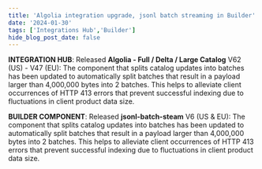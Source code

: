 ```yaml
---
title: 'Algolia integration upgrade, jsonl batch streaming in Builder'
date: '2024-01-30'
tags: ['Integrations Hub','Builder']
hide_blog_post_date: false
---
```

**INTEGRATION HUB**: Released **Algolia - Full / Delta / Large Catalog** V62 (US) - V47 (EU): The component that splits catalog updates into batches has been updated to automatically split batches that result in a payload larger than 4,000,000 bytes into 2 batches. This helps to alleviate client occurrences of HTTP 413 errors that prevent successful indexing due to fluctuations in client product data size.

**BUILDER COMPONENT**: Released **jsonl-batch-steam** V6 (US & EU): The component that splits catalog updates into batches has been updated to automatically split batches that result in a payload larger than 4,000,000 bytes into 2 batches. This helps to alleviate client occurrences of HTTP 413 errors that prevent successful indexing due to fluctuations in client product data size.
